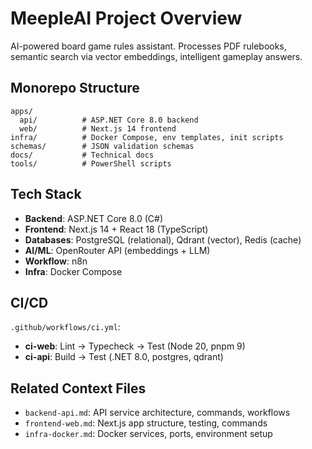# MeepleAI Project Overview

AI-powered board game rules assistant. Processes PDF rulebooks, semantic search via vector embeddings, intelligent gameplay answers.

## Monorepo Structure

```
apps/
  api/          # ASP.NET Core 8.0 backend
  web/          # Next.js 14 frontend
infra/          # Docker Compose, env templates, init scripts
schemas/        # JSON validation schemas
docs/           # Technical docs
tools/          # PowerShell scripts
```

## Tech Stack

- **Backend**: ASP.NET Core 8.0 (C#)
- **Frontend**: Next.js 14 + React 18 (TypeScript)
- **Databases**: PostgreSQL (relational), Qdrant (vector), Redis (cache)
- **AI/ML**: OpenRouter API (embeddings + LLM)
- **Workflow**: n8n
- **Infra**: Docker Compose

## CI/CD

`.github/workflows/ci.yml`:
- **ci-web**: Lint → Typecheck → Test (Node 20, pnpm 9)
- **ci-api**: Build → Test (.NET 8.0, postgres, qdrant)

## Related Context Files

- `backend-api.md`: API service architecture, commands, workflows
- `frontend-web.md`: Next.js app structure, testing, commands
- `infra-docker.md`: Docker services, ports, environment setup
